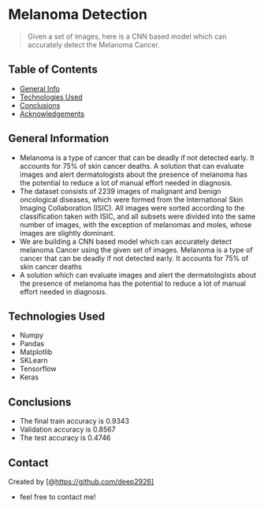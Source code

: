 # Melanoma Detection
> Given a set of images, here is a CNN based model which can accurately detect the Melanoma Cancer.


## Table of Contents
* [General Info](#general-information)
* [Technologies Used](#technologies-used)
* [Conclusions](#conclusions)
* [Acknowledgements](#acknowledgements)


## General Information
- Melanoma is a type of cancer that can be deadly if not detected early. It accounts for 75% of skin cancer deaths. A solution that can evaluate images and alert dermatologists about the presence of melanoma has the potential to reduce a lot of manual effort needed in diagnosis.
- The dataset consists of 2239 images of malignant and benign oncological diseases, which were formed from the International Skin Imaging Collaboration (ISIC). All images were sorted according to the classification taken with ISIC, and all subsets were divided into the same number of images, with the exception of melanomas and moles, whose images are slightly dominant.
- We are building a CNN based model which can accurately detect melanoma Cancer using the given set of images. Melanoma is a type of cancer that can be deadly if not detected early. It accounts for 75% of skin cancer deaths
-  A solution which can evaluate images and alert the dermatologists about the presence of melanoma has the potential to reduce a lot of manual effort needed in diagnosis.

## Technologies Used
- Numpy
- Pandas
- Matplotlib
- SKLearn
- Tensorflow
- Keras


## Conclusions
- The final train accuracy is 0.9343
- Validation accuracy is 0.8567
- The test accuracy is 0.4746

## Contact
Created by [@https://github.com/deep2926]

- feel free to contact me!
